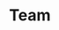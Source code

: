 ---
layout: team
title: Team
order: 7

members:
  - order: 1
    name: Hugh Mannknot
    role: Automator
    pict: img/team/1.jpg
  - order: 2
    name: DALL·E Trismegistus
    role: Illustrator
    pict: img/team/2.jpg
  - order: 3
    name: You
    role: Collaborator
    pict: img/team/4.jpg
  - order: 4
    name: Ardy Hashem
    role: Orchestrator
    pict: img/team/3.jpg
    links:
      - icon: linkedin
        url: https://www.linkedin.com/in/ardyhash/
---